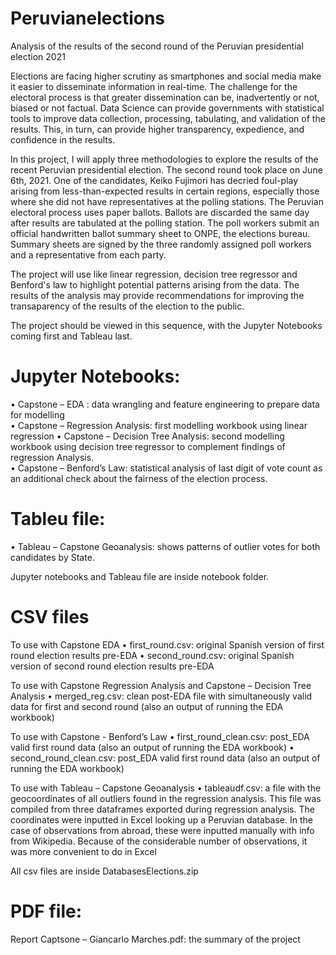 # Peruvianelections
Analysis of the results of the second round of the Peruvian presidential election 2021

Elections are facing higher scrutiny as smartphones and social media make it easier to disseminate information in real-time. The challenge for the electoral process is that greater dissemination can be, inadvertently or not, biased or not factual. Data Science can provide governments with statistical tools to improve data collection, processing, tabulating, and validation of the results. This, in turn, can provide higher transparency, expedience, and confidence in the results.

In this project, I will apply three methodologies to explore the results of the recent Peruvian presidential election. The second round took place on June 6th, 2021. One of the candidates, Keiko Fujimori has decried foul-play arising from less-than-expected results in certain regions, especially those where she did not have representatives at the polling stations. The Peruvian electoral process uses paper ballots. Ballots are discarded the same day after results are tabulated at the polling station. The poll workers submit an official handwritten ballot summary sheet to ONPE, the elections bureau. Summary sheets are signed by the three randomly assigned poll workers and a representative from each party.

The project will use like linear regression, decision tree regressor and Benford's law to highlight potential patterns arising from the data. The results of the analysis may provide recommendations for improving the transaparency of the results of the election to the public.

The project should be viewed in this sequence, with the Jupyter Notebooks coming first and Tableau last. 

# Jupyter Notebooks: 
•	Capstone – EDA : data wrangling and feature engineering to prepare data for modelling  
•	Capstone – Regression Analysis: first modelling workbook using linear regression 
•	Capstone – Decision Tree Analysis: second modelling workbook using decision tree regressor to complement findings of regression Analysis.   
•	Capstone – Benford’s Law: statistical analysis of last digit of vote count as an additional check about the fairness of the election process.  

# Tableu file: 
•	Tableau – Capstone Geoanalysis: shows patterns of outlier votes for both candidates by  State. 

Jupyter notebooks and Tableau file are inside notebook folder. 

# CSV files
To use with Capstone EDA
•	first_round.csv: original Spanish version of first round election results pre-EDA
•	second_round.csv: original Spanish version of second round election results pre-EDA

To use with Capstone Regression Analysis and Capstone – Decision Tree Analysis
•	merged_reg.csv: clean post-EDA file with simultaneously valid data for first and second round (also an output of running the EDA workbook)

To use with Capstone - Benford’s Law
•	first_round_clean.csv: post_EDA valid first round data (also an output of running the EDA workbook)
•	second_round_clean.csv: post_EDA valid first round data (also an output of running the EDA workbook)

To use with Tableau – Capstone Geoanalysis
•	tableaudf.csv: a file with the geocoordinates of all outliers found in the regression analysis. This file was compiled from three dataframes exported during regression analysis. The coordinates were inputted in Excel looking up a Peruvian database. In the case of observations from abroad, these were inputted manually with info from Wikipedia. Because of the considerable number of observations, it was more convenient to do in Excel  

All csv files are inside DatabasesElections.zip

# PDF file: 
Report Captsone – Giancarlo Marches.pdf: the summary of the project
